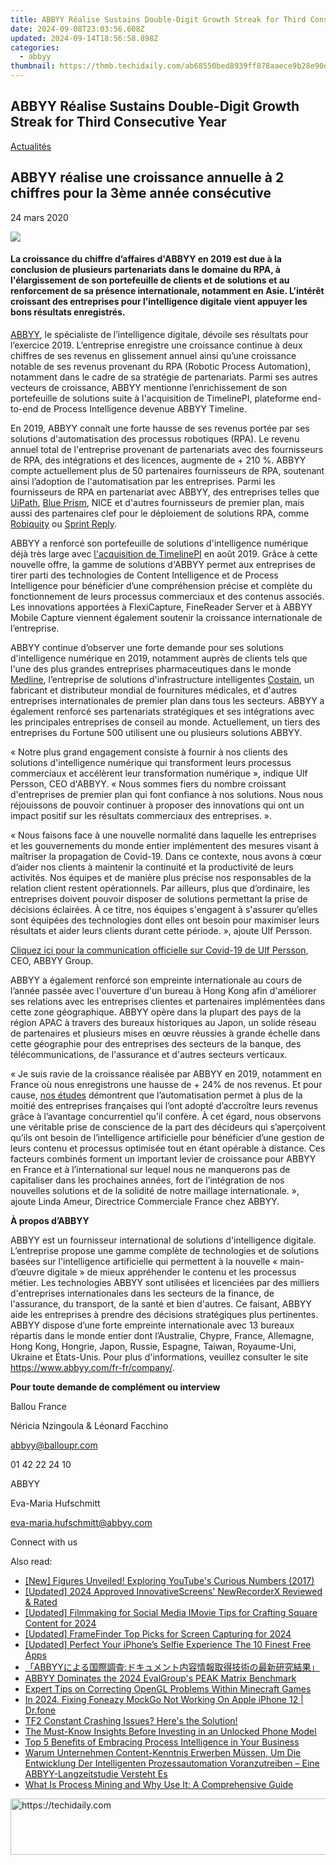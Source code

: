 ```yaml
---
title: ABBYY Réalise Sustains Double-Digit Growth Streak for Third Consecutive Year
date: 2024-09-08T23:03:56.608Z
updated: 2024-09-14T18:56:58.898Z
categories:
  - abbyy
thumbnail: https://thmb.techidaily.com/ab68550bed8939ff878aaece9b28e90d8b0465006aaa80a48dab2ef20ecc47cd.jpg
---
```


## ABBYY Réalise Sustains Double-Digit Growth Streak for Third Consecutive Year

[Actualités](https://tools.techidaily.com/abbyy/products/)

## ABBYY réalise une croissance annuelle à 2 chiffres pour la 3ème année consécutive

24 mars 2020

![](https://content.abbyy.com/-/media/project/abbyy/abbyy/branchtemplates/shutterstock_1272462163_1296-x-729.jpg?h=729&iar=0&w=1296)

#### La croissance du chiffre d’affaires d'ABBYY en 2019 est due à la conclusion de plusieurs partenariats dans le domaine du RPA, à l'élargissement de son portefeuille de clients et de solutions et au renforcement de sa présence internationale, notamment en Asie. L’intérêt croissant des entreprises pour l’intelligence digitale vient appuyer les bons résultats enregistrés.

  
[ABBYY](https://tools.techidaily.com/abbyy/products/), le spécialiste de l’intelligence digitale, dévoile ses résultats pour l’exercice 2019\. L’entreprise enregistre une croissance continue à deux chiffres de ses revenus en glissement annuel ainsi qu’une croissance notable de ses revenus provenant du RPA (Robotic Process Automation), notamment dans le cadre de sa stratégie de partenariats. Parmi ses autres vecteurs de croissance, ABBYY mentionne l’enrichissement de son portefeuille de solutions suite à l'acquisition de TimelinePI, plateforme end-to-end de Process Intelligence devenue ABBYY Timeline.

En 2019, ABBYY connaît une forte hausse de ses revenus portée par ses solutions d'automatisation des processus robotiques (RPA). Le revenu annuel total de l'entreprise provenant de partenariats avec des fournisseurs de RPA, des intégrations et des licences, augmente de + 210 %. ABBYY compte actuellement plus de 50 partenaires fournisseurs de RPA, soutenant ainsi l’adoption de l'automatisation par les entreprises. Parmi les fournisseurs de RPA en partenariat avec ABBYY, des entreprises telles que [UiPath](https://tools.techidaily.com/abbyy/products/), [Blue Prism](https://tools.techidaily.com/abbyy/products/), NICE et d'autres fournisseurs de premier plan, mais aussi des partenaires clef pour le déploiement de solutions RPA, comme [Robiquity](https://tools.techidaily.com/abbyy/products/) ou [Sprint Reply](https://tools.techidaily.com/abbyy/products/).

ABBYY a renforcé son portefeuille de solutions d'intelligence numérique déjà très large avec [l'acquisition de TimelinePI](https://tools.techidaily.com/abbyy/products/) en août 2019\. Grâce à cette nouvelle offre, la gamme de solutions d'ABBYY permet aux entreprises de tirer parti des technologies de Content Intelligence et de Process Intelligence pour bénéficier d’une compréhension précise et complète du fonctionnement de leurs processus commerciaux et des contenus associés. Les innovations apportées à FlexiCapture, FineReader Server et à ABBYY Mobile Capture viennent également soutenir la croissance internationale de l’entreprise.

ABBYY continue d’observer une forte demande pour ses solutions d'intelligence numérique en 2019, notamment auprès de clients tels que l'une des plus grandes entreprises pharmaceutiques dans le monde [Medline](https://shop-links.co/link/?exclusive=1&publisher_slug=itechdaily19598&url=https%3A%2F%2Fsearchenterpriseai.techtarget.com%2Ffeature%2FMedline-streamlines-workflow-by-automating-accounts-payable+%22Medline%22), l’entreprise de solutions d'infrastructure intelligentes [Costain](https://tools.techidaily.com/abbyy/products/), un fabricant et distributeur mondial de fournitures médicales, et d'autres entreprises internationales de premier plan dans tous les secteurs. ABBYY a également renforcé ses partenariats stratégiques et ses intégrations avec les principales entreprises de conseil au monde. Actuellement, un tiers des entreprises du Fortune 500 utilisent une ou plusieurs solutions ABBYY.

« Notre plus grand engagement consiste à fournir à nos clients des solutions d'intelligence numérique qui transforment leurs processus commerciaux et accélèrent leur transformation numérique », indique Ulf Persson, CEO d'ABBYY. « Nous sommes fiers du nombre croissant d'entreprises de premier plan qui font confiance à nos solutions. Nous nous réjouissons de pouvoir continuer à proposer des innovations qui ont un impact positif sur les résultats commerciaux des entreprises. ».

« Nous faisons face à une nouvelle normalité dans laquelle les entreprises et les gouvernements du monde entier implémentent des mesures visant à maîtriser la propagation de Covid-19\. Dans ce contexte, nous avons à cœur d’aider nos clients à maintenir la continuité et la productivité de leurs activités. Nos équipes et de manière plus précise nos responsables de la relation client restent opérationnels. Par ailleurs, plus que d’ordinaire, les entreprises doivent pouvoir disposer de solutions permettant la prise de décisions éclairées. À ce titre, nos équipes s'engagent à s'assurer qu’elles sont équipées des technologies dont elles ont besoin pour maximiser leurs résultats et aider leurs clients durant cette période. », ajoute Ulf Persson.

[Cliquez ici pour la communication officielle sur Covid-19 de Ulf Persson](https://tools.techidaily.com/abbyy/products/), CEO, ABBYY Group.

ABBYY a également renforcé son empreinte internationale au cours de l’année passée avec l'ouverture d'un bureau à Hong Kong afin d'améliorer ses relations avec les entreprises clientes et partenaires implémentées dans cette zone géographique. ABBYY opère dans la plupart des pays de la région APAC à travers des bureaux historiques au Japon, un solide réseau de partenaires et plusieurs mises en œuvre réussies à grande échelle dans cette géographie pour des entreprises des secteurs de la banque, des télécommunications, de l'assurance et d'autres secteurs verticaux.

« Je suis ravie de la croissance réalisée par ABBYY en 2019, notamment en France où nous enregistrons une hausse de + 24% de nos revenus. Et pour cause, [nos études](https://tools.techidaily.com/abbyy/products/) démontrent que l’automatisation permet à plus de la moitié des entreprises françaises qui l’ont adopté d’accroître leurs revenus grâce à l’avantage concurrentiel qu’il confère. À cet égard, nous observons une véritable prise de conscience de la part des décideurs qui s’aperçoivent qu’ils ont besoin de l’intelligence artificielle pour bénéficier d’une gestion de leurs contenu et processus optimisée tout en étant opérable à distance. Ces facteurs combinés forment un important levier de croissance pour ABBYY en France et à l’international sur lequel nous ne manquerons pas de capitaliser dans les prochaines années, fort de l’intégration de nos nouvelles solutions et de la solidité de notre maillage internationale. », ajoute Linda Ameur, Directrice Commerciale France chez ABBYY.

  
**À propos d’ABBYY**

ABBYY est un fournisseur international de solutions d'intelligence digitale. L’entreprise propose une gamme complète de technologies et de solutions basées sur l'intelligence artificielle qui permettent à la nouvelle « main-d’œuvre digitale » de mieux appréhender le contenu et les processus métier. Les technologies ABBYY sont utilisées et licenciées par des milliers d'entreprises internationales dans les secteurs de la finance, de l'assurance, du transport, de la santé et bien d'autres. Ce faisant, ABBYY aide les entreprises à prendre des décisions stratégiques plus pertinentes. ABBYY dispose d’une forte empreinte internationale avec 13 bureaux répartis dans le monde entier dont l’Australie, Chypre, France, Allemagne, Hong Kong, Hongrie, Japon, Russie, Espagne, Taiwan, Royaume-Uni, Ukraine et États-Unis. Pour plus d'informations, veuillez consulter le site <https://www.abbyy.com/fr-fr/company/>.

**Pour toute demande de complément ou interview**

Ballou France

Néricia Nzingoula & Léonard Facchino

abbyy@balloupr.com

01 42 22 24 10

ABBYY

Eva-Maria Hufschmitt

eva-maria.hufschmitt@abbyy.com

Connect with us

<ins class="adsbygoogle"
     style="display:block"
     data-ad-format="autorelaxed"
     data-ad-client="ca-pub-7571918770474297"
     data-ad-slot="1223367746"></ins>

<ins class="adsbygoogle"
     style="display:block"
     data-ad-client="ca-pub-7571918770474297"
     data-ad-slot="8358498916"
     data-ad-format="auto"
     data-full-width-responsive="true"></ins>

<span class="atpl-alsoreadstyle">Also read:</span>
<div><ul>
<li><a href="https://youtube-docs.techidaily.com/igures-unveiled-exploring-youtubes-curious-numbers-2017/"><u>[New] Figures Unveiled! Exploring YouTube's Curious Numbers (2017)</u></a></li>
<li><a href="https://visual-screen-recording.techidaily.com/updated-2024-approved-innovativescreens-newrecorderx-reviewed-and-rated/"><u>[Updated] 2024 Approved InnovativeScreens' NewRecorderX Reviewed & Rated</u></a></li>
<li><a href="https://instagram-videos.techidaily.com/updated-filmmaking-for-social-media-imovie-tips-for-crafting-square-content-for-2024/"><u>[Updated] Filmmaking for Social Media IMovie Tips for Crafting Square Content for 2024</u></a></li>
<li><a href="https://screen-recording.techidaily.com/updated-framefinder-top-picks-for-screen-capturing-for-2024/"><u>[Updated] FrameFinder Top Picks for Screen Capturing for 2024</u></a></li>
<li><a href="https://extra-support.techidaily.com/updated-perfect-your-iphones-selfie-experience-the-10-finest-free-apps/"><u>[Updated] Perfect Your iPhone’s Selfie Experience The 10 Finest Free Apps</u></a></li>
<li><a href="https://solve-marvelous.techidaily.com/1724312994221-abbyy/"><u>「ABBYYによる国際調査:ドキュメント内容情報取得技術の最新研究結果」</u></a></li>
<li><a href="https://solve-marvelous.techidaily.com/abbyy-dominates-the-2024-evalgroups-peak-matrix-benchmark/"><u>ABBYY Dominates the 2024 EvalGroup's PEAK Matrix Benchmark</u></a></li>
<li><a href="https://win-howtos.techidaily.com/expert-tips-on-correcting-opengl-problems-within-minecraft-games/"><u>Expert Tips on Correcting OpenGL Problems Within Minecraft Games</u></a></li>
<li><a href="https://review-topics.techidaily.com/in-2024-fixing-foneazy-mockgo-not-working-on-apple-iphone-12-drfone-by-drfone-virtual-ios/"><u>In 2024, Fixing Foneazy MockGo Not Working On Apple iPhone 12 | Dr.fone</u></a></li>
<li><a href="https://win-answers.techidaily.com/1722991069716-tf2-constant-crashing-issues-heres-the-solution/"><u>TF2 Constant Crashing Issues? Here's the Solution!</u></a></li>
<li><a href="https://buynow-marvelous.techidaily.com/the-must-know-insights-before-investing-in-an-unlocked-phone-model/"><u>The Must-Know Insights Before Investing in an Unlocked Phone Model</u></a></li>
<li><a href="https://solve-marvelous.techidaily.com/top-5-benefits-of-embracing-process-intelligence-in-your-business/"><u>Top 5 Benefits of Embracing Process Intelligence in Your Business</u></a></li>
<li><a href="https://solve-marvelous.techidaily.com/warum-unternehmen-content-kenntnis-erwerben-mussen-um-die-entwicklung-der-intelligenten-prozessautomation-voranzutreiben-eine-abbyy-langzeitstudie-versteht-17/"><u>Warum Unternehmen Content-Kenntnis Erwerben Müssen, Um Die Entwicklung Der Intelligenten Prozessautomation Voranzutreiben – Eine ABBYY-Langzeitstudie Versteht Es</u></a></li>
<li><a href="https://solve-marvelous.techidaily.com/what-is-process-mining-and-why-use-it-a-comprehensive-guide/"><u>What Is Process Mining and Why Use It: A Comprehensive Guide</u></a></li>
</ul></div>

<!-- affiliate ads begin -->
<a href="https://unicoeye.pxf.io/c/5597632/2134234/18498" target="_top" id="2134234">
  <img src="//a.impactradius-go.com/display-ad/18498-2134234" border="0" alt="https://techidaily.com" width="728" height="90"/>
</a>
<img height="0" width="0" src="https://unicoeye.pxf.io/i/5597632/2134234/18498" style="position:absolute;visibility:hidden;" border="0" />
<!-- affiliate ads end -->

